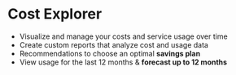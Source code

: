 # Cost Explorer
- Visualize and manage your costs and service usage over time
- Create custom reports that analyze cost and usage data
- Recommendations to choose an optimal **savings plan** 
- View usage for the last 12 months & **forecast up to 12 months**